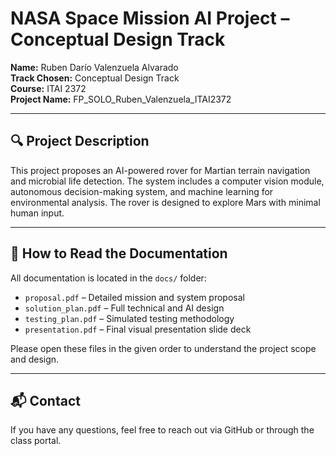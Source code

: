 
# NASA Space Mission AI Project – Conceptual Design Track

**Name:** Ruben Darío Valenzuela Alvarado  
**Track Chosen:** Conceptual Design Track  
**Course:** ITAI 2372  
**Project Name:** FP_SOLO_Ruben_Valenzuela_ITAI2372

---

## 🔍 Project Description

This project proposes an AI-powered rover for Martian terrain navigation and microbial life detection. The system includes a computer vision module, autonomous decision-making system, and machine learning for environmental analysis. The rover is designed to explore Mars with minimal human input.

---

## 📂 How to Read the Documentation

All documentation is located in the `docs/` folder:

- `proposal.pdf` – Detailed mission and system proposal  
- `solution_plan.pdf` – Full technical and AI design  
- `testing_plan.pdf` – Simulated testing methodology  
- `presentation.pdf` – Final visual presentation slide deck

Please open these files in the given order to understand the project scope and design.

---

## 📬 Contact

If you have any questions, feel free to reach out via GitHub or through the class portal.
